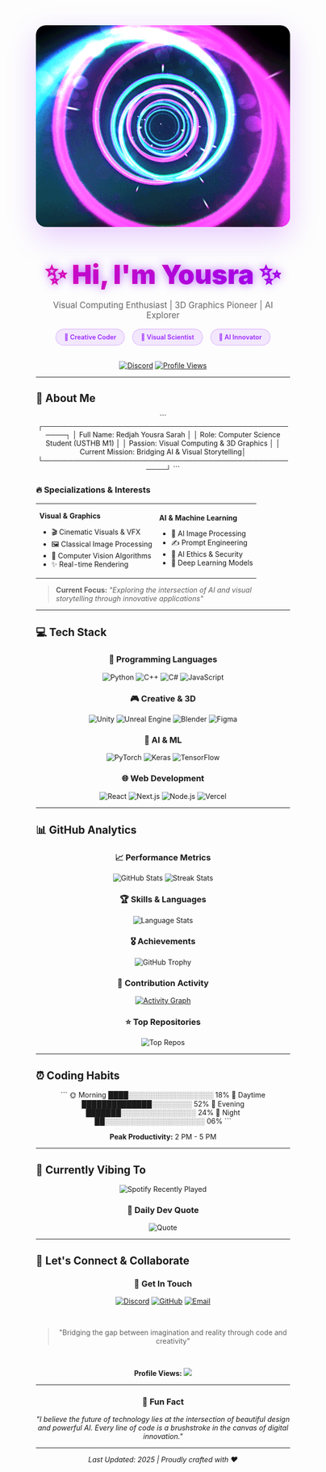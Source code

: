 <div align="center">

<!-- Animated Header -->
<style>
@keyframes gradientShift {
  0%, 100% { background-position: 0% 50%; }
  50% { background-position: 100% 50%; }
}

@keyframes floatIn {
  from {
    opacity: 0;
    transform: translateY(20px);
  }
  to {
    opacity: 1;
    transform: translateY(0);
  }
}

@keyframes glow {
  0%, 100% { text-shadow: 0 0 10px rgba(139, 0, 255, 0.5); }
  50% { text-shadow: 0 0 30px rgba(139, 0, 255, 0.8); }
}

@keyframes slideRight {
  from { transform: translateX(-100%); opacity: 0; }
  to { transform: translateX(0); opacity: 1; }
}

@keyframes pulse {
  0%, 100% { opacity: 1; }
  50% { opacity: 0.6; }
}

.animated-title {
  animation: glow 3s ease-in-out infinite;
  font-size: 2.5em;
  font-weight: 900;
  background: linear-gradient(135deg, #8B00FF, #FF1493, #8B00FF);
  background-size: 300% 300%;
  -webkit-background-clip: text;
  -webkit-text-fill-color: transparent;
  background-clip: text;
  animation: gradientShift 8s ease infinite, glow 3s ease-in-out infinite;
}

.subtitle {
  animation: floatIn 1s ease-out 0.2s both;
  font-size: 1.2em;
  color: #666;
}

.badge-row {
  animation: slideRight 0.8s ease-out 0.4s both;
  display: flex;
  justify-content: center;
  gap: 15px;
  flex-wrap: wrap;
}

.skill-badge {
  animation: pulse 2s ease-in-out infinite;
  display: inline-block;
  padding: 8px 16px;
  border-radius: 20px;
  background: rgba(139, 0, 255, 0.1);
  border: 1px solid rgba(139, 0, 255, 0.3);
  color: #8B00FF;
  font-weight: 600;
  font-size: 0.9em;
}
</style>

<img src="https://raw.githubusercontent.com/Vixen-77/Vixen-77/main/SpiraleBanner.gif" alt="Animated Banner" width="100%" height="400" style="border-radius: 20px; object-fit: cover; box-shadow: 0 20px 60px rgba(139, 0, 255, 0.2); margin-bottom: 30px;">

## <span class="animated-title">✨ Hi, I'm Yousra ✨</span>

<p class="subtitle">Visual Computing Enthusiast | 3D Graphics Pioneer | AI Explorer</p>

<div class="badge-row">
  <span class="skill-badge">🎨 Creative Coder</span>
  <span class="skill-badge">🔬 Visual Scientist</span>
  <span class="skill-badge">🚀 AI Innovator</span>
</div>

<br>

[![Discord](https://img.shields.io/badge/Discord-%237289DA.svg?style=for-the-badge&logo=discord&logoColor=white&labelColor=1f1f1f)](https://discord.gg/_yousra_112266)
[![Profile Views](https://komarev.com/ghpvc/?username=Vixen-77&color=8B00FF&style=flat-square)](https://github.com/Vixen-77)

---

</div>

## 🎯 About Me

<div align="center">

\`\`\`
┌─────────────────────────────────────────────────────┐
│  Full Name: Redjah Yousra Sarah                     │
│  Role: Computer Science Student (USTHB M1)         │
│  Passion: Visual Computing & 3D Graphics           │
│  Current Mission: Bridging AI & Visual Storytelling│
└─────────────────────────────────────────────────────┘
\`\`\`

</div>

### 🔥 Specializations & Interests

<table align="center" style="border: none;">
<tr>
<td>

**Visual & Graphics**
- 🎬 Cinematic Visuals & VFX
- 🖼️ Classical Image Processing
- 🎨 Computer Vision Algorithms
- ✨ Real-time Rendering

</td>
<td>

**AI & Machine Learning**
- 🤖 AI Image Processing
- ✍️ Prompt Engineering
- 🔐 AI Ethics & Security
- 🧠 Deep Learning Models

</td>
</tr>
</table>

> **Current Focus:** *"Exploring the intersection of AI and visual storytelling through innovative applications"*

---

## 💻 Tech Stack

<div align="center">

### 🔧 Programming Languages
![Python](https://img.shields.io/badge/Python-3670A0?style=for-the-badge&logo=python&logoColor=ffdd54)
![C++](https://img.shields.io/badge/C++-00599C?style=for-the-badge&logo=c%2B%2B&logoColor=white)
![C#](https://img.shields.io/badge/C%23-239120?style=for-the-badge&logo=csharp&logoColor=white)
![JavaScript](https://img.shields.io/badge/JavaScript-F7DF1E?style=for-the-badge&logo=javascript&logoColor=black)

### 🎮 Creative & 3D
![Unity](https://img.shields.io/badge/Unity-000000?style=for-the-badge&logo=unity&logoColor=white)
![Unreal Engine](https://img.shields.io/badge/Unreal%20Engine-313131?style=for-the-badge&logo=unrealengine&logoColor=white)
![Blender](https://img.shields.io/badge/Blender-F5792A?style=for-the-badge&logo=blender&logoColor=white)
![Figma](https://img.shields.io/badge/Figma-F24E1E?style=for-the-badge&logo=figma&logoColor=white)

### 🤖 AI & ML
![PyTorch](https://img.shields.io/badge/PyTorch-EE4C2C?style=for-the-badge&logo=PyTorch&logoColor=white)
![Keras](https://img.shields.io/badge/Keras-D00000?style=for-the-badge&logo=Keras&logoColor=white)
![TensorFlow](https://img.shields.io/badge/TensorFlow-FF6F00?style=for-the-badge&logo=tensorflow&logoColor=white)

### 🌐 Web Development
![React](https://img.shields.io/badge/React-20232A?style=for-the-badge&logo=react&logoColor=61DAFB)
![Next.js](https://img.shields.io/badge/Next-black?style=for-the-badge&logo=next.js&logoColor=white)
![Node.js](https://img.shields.io/badge/Node.js-6DA55F?style=for-the-badge&logo=node.js&logoColor=white)
![Vercel](https://img.shields.io/badge/Vercel-000000?style=for-the-badge&logo=vercel&logoColor=white)

</div>

---

## 📊 GitHub Analytics

<div align="center">

### 📈 Performance Metrics

<img src="https://github-readme-stats.vercel.app/api?username=Vixen-77&theme=neon&hide_border=true&include_all_commits=true&count_private=true&show_icons=true&title_color=8B00FF&text_color=8B00FF" height="170" alt="GitHub Stats" />
<img src="https://nirzak-streak-stats.vercel.app/?user=Vixen-77&theme=neon&hide_border=true&stroke=8B00FF" height="170" alt="Streak Stats" />

### 🏆 Skills & Languages

<img src="https://github-readme-stats.vercel.app/api/top-langs/?username=Vixen-77&theme=neon&hide_border=true&layout=compact&langs_count=10&title_color=8B00FF" alt="Language Stats" width="400" />

### 🎖️ Achievements

![GitHub Trophy](https://github-profile-trophy.vercel.app/?username=Vixen-77&theme=discord&no-frame=true&margin-w=4&row=1&column=6)

### 🌱 Contribution Activity

[![Activity Graph](https://github-readme-activity-graph.vercel.app/graph?username=Vixen-77&theme=high-contrast&hide_border=true&area=true&custom_title=Contribution%20Timeline&title_color=8B00FF)](https://github.com/Vixen-77)

### ⭐ Top Repositories

![Top Repos](https://github-contributor-stats.vercel.app/api?username=Vixen-77&limit=6&theme=neon&combine_all_yearly_contributions=true)

</div>

---

## ⏰ Coding Habits

<div align="center">

\`\`\`
🌞 Morning     ████░░░░░░░░░░░░░░░░░   18%
🌆 Daytime     ██████████████░░░░░░░░  52%
🌃 Evening     ███████░░░░░░░░░░░░░░░   24%
🌙 Night       ██░░░░░░░░░░░░░░░░░░░░   06%
\`\`\`

**Peak Productivity:** 2 PM - 5 PM

</div>

---

## 🎵 Currently Vibing To

<div align="center">

![Spotify Recently Played](https://spotify-recently-played-readme.vercel.app/api?user=31h6ik4yqxpy5o5gg2gguwlm5pcu&count=3)

### 💭 Daily Dev Quote

![Quote](https://quotes-github-readme.vercel.app/api?type=horizontal&theme=radical)

</div>

---

## 🤝 Let's Connect & Collaborate

<div align="center">

### 📮 Get In Touch

[![Discord](https://img.shields.io/badge/Discord-%237289DA.svg?style=for-the-badge&logo=discord&logoColor=white)](https://discord.gg/_yousra_112266)
[![GitHub](https://img.shields.io/badge/GitHub-181717?style=for-the-badge&logo=github&logoColor=white)](https://github.com/Vixen-77)
[![Email](https://img.shields.io/badge/Email-FF6B6B?style=for-the-badge&logo=gmail&logoColor=white)](mailto:your-email@example.com)

<br>

> "Bridging the gap between imagination and reality through code and creativity"

<br>

**Profile Views:** ![](https://komarev.com/ghpvc/?username=Vixen-77&color=8B00FF&style=flat-square)

</div>

---

<div align="center">

### 🌟 Fun Fact

*"I believe the future of technology lies at the intersection of beautiful design and powerful AI. Every line of code is a brushstroke in the canvas of digital innovation."*

---

_Last Updated: 2025 | Proudly crafted with ❤️_

</div>

